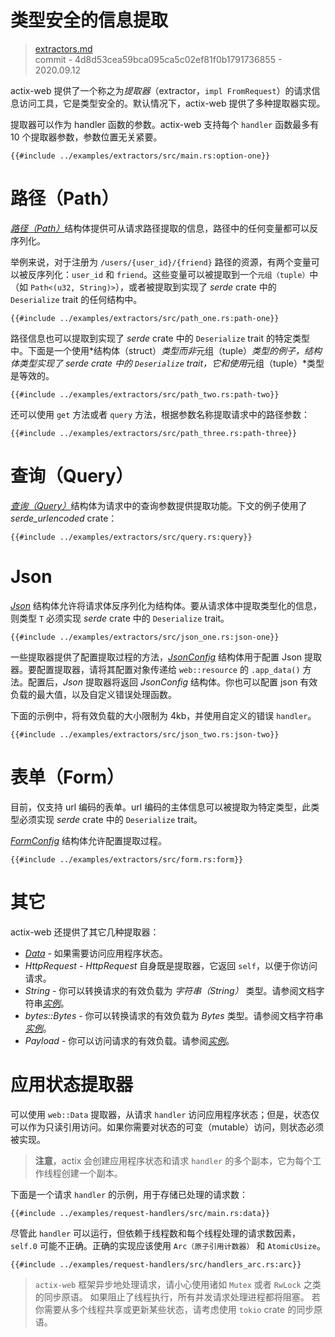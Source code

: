 # 类型安全的信息提取

> [extractors.md](https://github.com/actix/actix-website/blob/master/content/docs/extractors.md)
> <br />
> commit - 4d8d53cea59bca095ca5c02ef81f0b1791736855 - 2020.09.12

actix-web 提供了一个称之为*提取器*（extractor，`impl FromRequest`）的请求信息访问工具，它是类型安全的。默认情况下，actix-web 提供了多种提取器实现。

提取器可以作为 handler 函数的参数。actix-web 支持每个 `handler` 函数最多有 10 个提取器参数，参数位置无关紧要。

```rust,edition2018,no_run,noplaypen
{{#include ../examples/extractors/src/main.rs:option-one}}
```

# 路径（Path）

[*路径（Path）*][pathstruct]结构体提供可从请求路径提取的信息，路径中的任何变量都可以反序列化。

举例来说，对于注册为 `/users/{user_id}/{friend}` 路径的资源，有两个变量可以被反序列化：`user_id` 和 `friend`。这些变量可以被提取到一个`元组（tuple）`中（如 `Path<(u32, String)>`），或者被提取到实现了 *serde* crate 中的 `Deserialize` trait 的任何结构中。

```rust,edition2018,no_run,noplaypen
{{#include ../examples/extractors/src/path_one.rs:path-one}}
```

路径信息也可以提取到实现了 *serde* crate 中的 `Deserialize` trait 的特定类型中。下面是一个使用*结构体（struct）*类型而非*元组（tuple）*类型的例子，结构体类型实现了 *serde* crate 中的 `Deserialize` trait，它和使用*元组（tuple）*类型是等效的。

```rust,edition2018,no_run,noplaypen
{{#include ../examples/extractors/src/path_two.rs:path-two}}
```

还可以使用 `get` 方法或者 `query` 方法，根据参数名称提取请求中的路径参数：

```rust,edition2018,no_run,noplaypen
{{#include ../examples/extractors/src/path_three.rs:path-three}}
```

# 查询（Query）

[*查询（Query）*][querystruct]结构体为请求中的查询参数提供提取功能。下文的例子使用了 *serde_urlencoded* crate：

```rust,edition2018,no_run,noplaypen
{{#include ../examples/extractors/src/query.rs:query}}
```

# Json

[*Json*][jsonstruct] 结构体允许将请求体反序列化为结构体。要从请求体中提取类型化的信息，则类型 `T` 必须实现 *serde* crate 中的 `Deserialize` trait。

```rust,edition2018,no_run,noplaypen
{{#include ../examples/extractors/src/json_one.rs:json-one}}
```

一些提取器提供了配置提取过程的方法，[*JsonConfig*][jsonconfig] 结构体用于配置 Json 提取器。要配置提取器，请将其配置对象传递给 `web::resource` 的 `.app_data()` 方法。配置后，*Json* 提取器将返回 *JsonConfig* 结构体。你也可以配置 json 有效负载的最大值，以及自定义错误处理函数。

下面的示例中，将有效负载的大小限制为 4kb，并使用自定义的错误 `handler`。

```rust,edition2018,no_run,noplaypen
{{#include ../examples/extractors/src/json_two.rs:json-two}}
```

# 表单（Form）

目前，仅支持 url 编码的表单。url 编码的主体信息可以被提取为特定类型，此类型必须实现 *serde* crate 中的 `Deserialize` trait。

[*FormConfig*][formconfig] 结构体允许配置提取过程。

```rust,edition2018,no_run,noplaypen
{{#include ../examples/extractors/src/form.rs:form}}
```

# 其它

actix-web 还提供了其它几种提取器：

* [*Data*][datastruct] - 如果需要访问应用程序状态。
* *HttpRequest* - *HttpRequest* 自身既是提取器，它返回 `self`，以便于你访问请求。
* *String* - 你可以转换请求的有效负载为 *字符串（String）* 类型。请参阅文档字符串[*实例*][stringexample]。
* *bytes::Bytes* - 你可以转换请求的有效负载为 *Bytes* 类型。请参阅文档字符串[*实例*][bytesexample]。
* *Payload* - 你可以访问请求的有效负载。请参阅[*实例*][payloadexample]。

# 应用状态提取器

可以使用 `web::Data` 提取器，从请求 `handler` 访问应用程序状态；但是，状态仅可以作为只读引用访问。如果你需要对状态的可变（mutable）访问，则状态必须被实现。

> **注意**，actix 会创建应用程序状态和请求 `handler` 的多个副本，它为每个工作线程创建一个副本。

下面是一个请求 `handler` 的示例，用于存储已处理的请求数：

```rust,edition2018,no_run,noplaypen
{{#include ../examples/request-handlers/src/main.rs:data}}
```

尽管此 `handler` 可以运行，但依赖于线程数和每个线程处理的请求数因素，`self.0` 可能不正确。正确的实现应该使用 `Arc（原子引用计数器）` 和 `AtomicUsize`。

```rust,edition2018,no_run,noplaypen
{{#include ../examples/request-handlers/src/handlers_arc.rs:arc}}
```

> `actix-web` 框架异步地处理请求，请小心使用诸如 `Mutex` 或者 `RwLock` 之类的同步原语。
> 如果阻止了线程执行，所有并发请求处理进程都将阻塞。
> 若你需要从多个线程共享或更新某些状态，请考虑使用 `tokio` crate 的同步原语。

[pathstruct]: https://docs.rs/actix-web/3/actix_web/dev/struct.Path.html
[querystruct]: https://docs.rs/actix-web/3/actix_web/web/struct.Query.html
[jsonstruct]: https://docs.rs/actix-web/3/actix_web/web/struct.Json.html
[jsonconfig]: https://docs.rs/actix-web/3/actix_web/web/struct.JsonConfig.html
[formconfig]: https://docs.rs/actix-web/3/actix_web/web/struct.FormConfig.html
[datastruct]: https://docs.rs/actix-web/3/actix_web/web/struct.Data.html
[stringexample]: https://docs.rs/actix-web/3/actix_web/trait.FromRequest.html#example-2
[bytesexample]: https://docs.rs/actix-web/3/actix_web/trait.FromRequest.html#example-4
[payloadexample]: https://docs.rs/actix-web/3/actix_web/web/struct.Payload.html
[actix]: https://actix.github.io/actix/actix/
